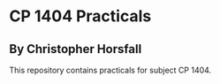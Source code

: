# CP 1404 Practicals
## By Christopher Horsfall

This repository contains practicals for subject CP 1404.

